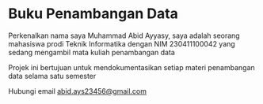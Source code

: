 # Buku Penambangan Data
Perkenalkan nama saya Muhammad Abid Ayyasy, saya adalah seorang mahasiswa prodi Teknik Informatika dengan NIM 230411100042 yang sedang mengambil mata kuliah penambangan data

Projek ini bertujuan untuk mendokumentasikan setiap materi penambangan data selama satu semester

Hubungi email abid.ays23456@gmail.com

```{tableofcontents}
```
